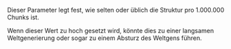 Dieser Parameter legt fest, wie selten oder üblich die Struktur pro 1.000.000 Chunks ist.

Wenn dieser Wert zu hoch gesetzt wird, könnte dies zu einer langsamen Weltgenerierung oder sogar zu einem Absturz des Weltgens führen.